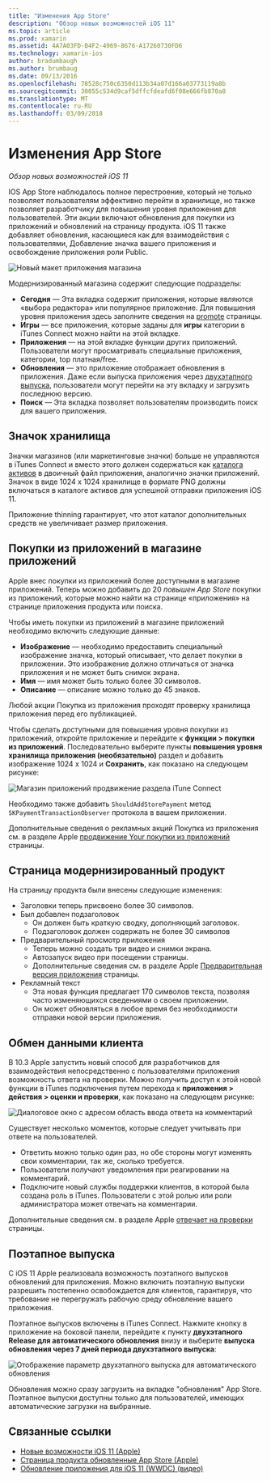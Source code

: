 ```yaml
---
title: "Изменения App Store"
description: "Обзор новых возможностей iOS 11"
ms.topic: article
ms.prod: xamarin
ms.assetid: 4A7A03FD-B4F2-4969-8676-A17260730FD6
ms.technology: xamarin-ios
author: bradumbaugh
ms.author: brumbaug
ms.date: 09/13/2016
ms.openlocfilehash: 78528c750c6350d113b34a07d166a03773119a8b
ms.sourcegitcommit: 30055c534d9caf5dffcfdeafd6f08e666fb870a8
ms.translationtype: MT
ms.contentlocale: ru-RU
ms.lasthandoff: 03/09/2018
---
```

# <a name="app-store-changes"></a>Изменения App Store

_Обзор новых возможностей iOS 11_

IOS App Store наблюдалось полное перестроение, который не только позволяет пользователям эффективно перейти в хранилище, но также позволяет разработчику для повышения уровня приложения для пользователей. Эти акции включают обновления для покупки из приложений и обновлений на страницу продукта. iOS 11 также добавляет обновления, касающиеся как для взаимодействия с пользователями, Добавление значка вашего приложения и освобождение приложения роли Public.

![Новый макет приложения магазина](app-store-changes-images/image3.jpg)

Модернизированный магазина содержит следующие подразделы:

- **Сегодня** — Эта вкладка содержит приложения, которые являются «выбора редактора» или популярное приложение. Для повышения уровня приложения здесь заполните сведения на [promote](https://developer.apple.com//contact/app-store/promote/) страницы.
- **Игры** — все приложения, которые заданы для **игры** категории в iTunes Connect можно найти на этой вкладке.
- **Приложения** — на этой вкладке функции других приложений. Пользователи могут просматривать специальные приложения, категории, top платная/free.
- **Обновления** — это приложение отображает обновления в приложения. Даже если выпуска приложения через [двухэтапного выпуска](#Phased_Release), пользователи могут перейти на эту вкладку и загрузить последнюю версию.
- **Поиск** — Эта вкладка позволяет пользователям производить поиск для вашего приложения.

## <a name="store-icon"></a>Значок хранилища

Значки магазинов (или маркетинговые значки) больше не управляются в iTunes Connect и вместо этого должен содержаться как [каталога активов](~/ios/app-fundamentals/images-icons/app-icons.md) в двоичный файл приложения, аналогично значки приложений. Значок в виде 1024 x 1024 хранилище в формате PNG должны включаться в каталоге активов для успешной отправки приложения iOS 11.

Приложение thinning гарантирует, что этот каталог дополнительных средств не увеличивает размер приложения.


## <a name="in-app-purchases-promoted-in-the-app-store"></a>Покупки из приложений в магазине приложений

Apple внес покупки из приложений более доступными в магазине приложений. Теперь можно добавить до 20 _повышен App Store_ покупки из приложений, которые можно найти на странице «приложения» на странице приложения продукта или поиска.

Чтобы иметь покупки из приложений в магазине приложений необходимо включить следующие данные:

- **Изображение** — необходимо предоставить специальный изображение значка, который описывает, что делает покупки в приложении. Это изображение должно отличаться от значка приложения и не может быть снимок экрана.
- **Имя** — имя может быть только более 30 символов.
- **Описание** — описание можно только до 45 знаков.

Любой акции Покупка из приложения проходят проверку хранилища приложения перед его публикацией.

Чтобы сделать доступными для повышения уровня покупки из приложений, откройте приложение и перейдите к **функции > покупки из приложений**. Последовательно выберите пункты **повышения уровня хранилища приложения (необязательно)** раздел и добавить изображение 1024 x 1024 и **Сохранить**, как показано на следующем рисунке:

![Магазин приложений продвижение раздела iTune Connect](app-store-changes-images/image4.png)

Необходимо также добавить `ShouldAddStorePayment` метод `SKPaymentTransactionObserver` протокола в вашем приложении.

Дополнительные сведения о рекламных акций Покупка из приложения см. в разделе Apple [продвижение Your покупки из приложений](https://developer.apple.com/app-store/promoting-in-app-purchases/) страницы.

## <a name="redesigned-product-page"></a>Страница модернизированный продукт

На страницу продукта были внесены следующие изменения:

- Заголовки теперь присвоено более 30 символов.
- Был добавлен подзаголовок
    - Он должен быть краткую сводку, дополняющий заголовок.
    - Подзаголовок должен содержать не более 30 символов
- Предварительный просмотр приложения
    - Теперь можно создать три видео и снимки экрана.
    - Автозапуск видео при посещении страницы.
    - Дополнительные сведения см. в разделе Apple [Предварительная версия приложения](https://developer.apple.com/app-store/app-previews/) страницы.
- Рекламный текст
    - Эта новая функция предлагает 170 символов текста, позволяя часто изменяющихся сведениями о своем приложении.
    - Он может обновляться в любое время без необходимости отправки новой версии приложения.

## <a name="customer-communication"></a>Обмен данными клиента

В 10.3 Apple запустить новый способ для разработчиков для взаимодействия непосредственно с пользователями приложения возможность ответа на проверки. Можно получить доступ к этой новой функции в iTunes подключения путем перехода к **приложения > действия > оценки и проверки**, как показано на следующем рисунке:

![Диалоговое окно с адресом область ввода ответа на комментарий](app-store-changes-images/image5.png)

Существует несколько моментов, которые следует учитывать при ответе на пользователей.

- Ответить можно только один раз, но обе стороны могут изменять свои комментарии, так же, сколько требуется.
- Пользователи получают уведомления при реагировании на комментарий.
- Подключите новый службы поддержки клиентов, в которой была создана роль в iTunes. Пользователи с этой ролью или роли администратора может отвечать на комментарии.

Дополнительные сведения см. в разделе Apple [отвечает на проверки](https://developer.apple.com/app-store/responding-to-reviews/) страницы.

<a name="Phased_Release"/>

## <a name="phased-release"></a>Поэтапное выпуска

С iOS 11 Apple реализовала возможность поэтапного выпусков обновлений для приложения. Можно включить поэтапную выпуски разрешить постепенно освобождается для клиентов, гарантируя, что требование не перегружать рабочую среду обновление вашего приложения.

Поэтапное выпусков включены в iTunes Connect. Нажмите кнопку в приложение на боковой панели, перейдите к пункту **двухэтапного Release для автоматического обновления** внизу и выберите **выпуска обновления через 7 дней периода двухэтапного выпуска**:

![Отображение параметр двухэтапного выпуска для автоматического обновления](app-store-changes-images/image6.png)

Обновления можно сразу загрузить на вкладке "обновления" App Store. Поэтапное выпуски доступны только для пользователей, имеющих автоматические загрузки на выбранные.


## <a name="related-links"></a>Связанные ссылки

- [Новые возможности iOS 11 (Apple)](https://developer.apple.com/ios/)
- [Страница продукта обновленные App Store (Apple)](https://developer.apple.com/app-store/product-page/)
- [Обновление приложения для iOS 11 (WWDC) (видео)](https://developer.apple.com/videos/play/wwdc2017/204/)
